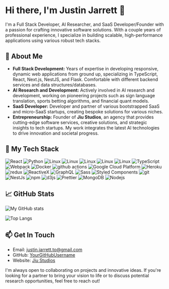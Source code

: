 # Hi there, I'm Justin Jarrett 👋

I'm a Full Stack Developer, AI Researcher, and SaaS Developer/Founder with a passion for crafting innovative software solutions. With a couple years of professional experience, I specialize in building scalable, high-performance applications using various robust tech stacks.

## 🚀 About Me

- **Full Stack Development:** Years of expertise in developing responsive, dynamic web applications from ground up, specializing in TypeScript, React, Next.js, NestJS, and Flask. Comfortable with different backend services and data structures/databases.
- **AI Research and Development:** Actively involved in AI research and development, working on pioneering projects such as sign language translation, sports betting algorithms, and financial quant models.
- **SaaS Developer:** Developer and partner of various bootstrapped SaaS and micro-SaaS startups, creating bespoke solutions for various niches.
- **Entrepreneurship:** Founder of **Jiu Studios**, an agency that provides cutting-edge software services, creative solutions, and strategic insights to tech startups. My work integrates the latest AI technologies to drive innovation and societal progress.

## 🚀 My Tech Stack
<p>
  <img alt="React" src="https://img.shields.io/badge/React-20232A?style=for-the-badge&logo=react&logoColor=61DAFB" />
  <img alt="Python" src="https://img.shields.io/badge/Python-14354C?style=for-the-badge&logo=python&logoColor=white" />
  <img alt="Linux" src="https://img.shields.io/badge/Linux-FCC624?style=for-the-badge&logo=linux&logoColor=black" />
  <img alt="Linux" src="https://img.shields.io/badge/Tailwind_CSS-38B2AC?style=for-the-badge&logo=tailwind-css&logoColor=white" />
  <img alt="Linux" src="https://img.shields.io/badge/Amazon_AWS-232F3E?style=for-the-badge&logo=amazon-aws&logoColor=white" />
  <img alt="Linux" src="https://img.shields.io/badge/TensorFlow-FF6F00?style=for-the-badge&logo=tensorflow&logoColor=white" />
  <img alt="Linux" src="https://img.shields.io/badge/Flask-000000?style=for-the-badge&logo=flask&logoColor=white" />
  <img alt="TypeScript" src="https://img.shields.io/badge/-TypeScript-007ACC?style=flat-square&logo=typescript&logoColor=white" />
  <img alt="Webpack" src="https://img.shields.io/badge/-Webpack-8DD6F9?style=flat-square&logo=webpack&logoColor=white" /> 
  <img alt="Docker" src="https://img.shields.io/badge/-Docker-46a2f1?style=flat-square&logo=docker&logoColor=white" />
  <img alt="github actions" src="https://img.shields.io/badge/-Github_Actions-2088FF?style=flat-square&logo=github-actions&logoColor=white" />
  <img alt="Google Cloud Platform" src="https://img.shields.io/badge/-Google_Cloud_Platform-1a73e8?style=flat-square&logo=google-cloud&logoColor=white" />
  <img alt="Heroku" src="https://img.shields.io/badge/-Heroku-430098?style=flat-square&logo=heroku&logoColor=white" />
  <img alt="redux" src="https://img.shields.io/badge/-Redux-764ABC?style=flat-square&logo=redux&logoColor=white" />
  <img alt="ReactiveX" src="https://img.shields.io/badge/-RxJs-B7178C?style=flat-square&logo=reactivex&logoColor=white" />
  <img alt="GraphQL" src="https://img.shields.io/badge/-GraphQL-E10098?style=flat-square&logo=graphql&logoColor=white" />
  <img alt="Sass" src="https://img.shields.io/badge/-Sass-CC6699?style=flat-square&logo=sass&logoColor=white" />
  <img alt="Styled Components" src="https://img.shields.io/badge/-Styled_Components-db7092?style=flat-square&logo=styled-components&logoColor=white" />
  <img alt="git" src="https://img.shields.io/badge/-Git-F05032?style=flat-square&logo=git&logoColor=white" />
  <img alt="NestJs" src="https://img.shields.io/badge/-NestJs-ea2845?style=flat-square&logo=nestjs&logoColor=white" />
  <img alt="npm" src="https://img.shields.io/badge/-NPM-CB3837?style=flat-square&logo=npm&logoColor=white" />
  <img alt="d3js" src="https://img.shields.io/badge/-D3.js-F9A03C?style=flat-square&logo=d3.js&logoColor=white" />
  <img alt="Prettier" src="https://img.shields.io/badge/-Prettier-F7B93E?style=flat-square&logo=prettier&logoColor=white" />
  <img alt="MongoDB" src="https://img.shields.io/badge/-MongoDB-13aa52?style=flat-square&logo=mongodb&logoColor=white" />
  <img alt="Nodejs" src="https://img.shields.io/badge/-Nodejs-43853d?style=flat-square&logo=Node.js&logoColor=white" />
</p>

## 📈 GitHub Stats

![My GitHub stats](https://github-readme-stats.vercel.app/api?username=JarrettTo&show_icons=true&theme=radical)

![Top Langs](https://github-readme-stats.vercel.app/api/top-langs/?username=JarrettTo&layout=compact&theme=radical)

## 📫 Get In Touch

- Email: [justin.jarrett.to@gmail.com](mailto:justin.jarrett.to@gmail.com)
- GitHub: [YourGitHubUsername](https://github.com/YourGitHubUsername)
- Website: [Jiu Studios](https://jiustudios.com)

I'm always open to collaborating on projects and innovative ideas. If you're looking for a partner to bring your vision to life or to discuss potential research opportunities, feel free to reach out!

